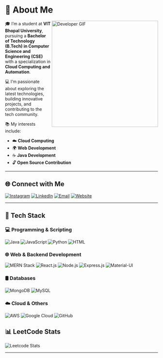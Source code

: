 # 💫 About Me  

<img align="right" alt="Developer GIF" src="https://media.giphy.com/media/qgQUggAC3Pfv687qPC/giphy.gif" width="350px"/>

🎓 I’m a student at **VIT Bhopal University**, pursuing a **Bachelor of Technology (B.Tech) in Computer Science and Engineering (CSE)** with a specialization in **Cloud Computing and Automation**.  

💻 I’m passionate about exploring the latest technologies, building innovative projects, and contributing to the tech community.  

📚 My interests include:  
- ☁️ **Cloud Computing**  
- 🌍 **Web Development**  
- ☕ **Java Development**  
- 🔓 **Open Source Contribution**  


---

## 🌐 Connect with Me  

[![Instagram](https://img.shields.io/badge/Instagram-%23E4405F.svg?logo=Instagram&logoColor=white)](https://instagram.com/kumardeepak5673)
[![LinkedIn](https://img.shields.io/badge/LinkedIn-%230077B5.svg?logo=linkedin&logoColor=white)](https://linkedin.com/in/deepak-kumar-8a293b251)
[![Email](https://img.shields.io/badge/Email-D14836?logo=gmail&logoColor=white)](mailto:deepakchandrashekhar0309@gmail.com)
[![Website](https://img.shields.io/badge/Portfolio-%23000000.svg?style=flat&logo=vercel)](https://deepak-web.vercel.app/)

---

## 🚀 Tech Stack  

### **💻 Programming & Scripting**  
![Java](https://img.shields.io/badge/Java-%23ED8B00.svg?style=for-the-badge&logo=openjdk&logoColor=white)
![JavaScript](https://img.shields.io/badge/JavaScript-%23323330.svg?style=for-the-badge&logo=javascript&logoColor=%23F7DF1E)
![Python](https://img.shields.io/badge/Python-3670A0?style=for-the-badge&logo=python&logoColor=ffdd54)
![HTML](https://img.shields.io/badge/HTML-%23E34F26.svg?style=for-the-badge&logo=html5&logoColor=white)

### **🌐 Web & Backend Development**  
![MERN Stack](https://img.shields.io/badge/MERN%20Stack-4DB33D?style=for-the-badge&logo=mongodb&logoColor=white)
![React.js](https://img.shields.io/badge/React-%2320232a.svg?style=for-the-badge&logo=react&logoColor=%2361DAFB)
![Node.js](https://img.shields.io/badge/Node.js-6DA55F?style=for-the-badge&logo=node.js&logoColor=white)
![Express.js](https://img.shields.io/badge/Express.js-%23404d59.svg?style=for-the-badge&logo=express&logoColor=%2361DAFB)
![Material-UI](https://img.shields.io/badge/Material--UI-%230081CB.svg?style=for-the-badge&logo=material-ui&logoColor=white)

### **🛢️ Databases**  
![MongoDB](https://img.shields.io/badge/MongoDB-%234ea94b.svg?style=for-the-badge&logo=mongodb&logoColor=white)
![MySQL](https://img.shields.io/badge/MySQL-4479A1.svg?style=for-the-badge&logo=mysql&logoColor=white)

### **☁️ Cloud & Others**  
![AWS](https://img.shields.io/badge/Amazon%20AWS-%23FF9900.svg?style=for-the-badge&logo=amazon-aws&logoColor=white)
![Google Cloud](https://img.shields.io/badge/Google%20Cloud-%234285F4.svg?style=for-the-badge&logo=google-cloud&logoColor=white)
![GitHub](https://img.shields.io/badge/GitHub-%23121011.svg?style=for-the-badge&logo=github&logoColor=white)

## 📊 LeetCode Stats  

![Leetcode Stats](https://leetcard.jacoblin.cool/Deepakkumar5673?ext=heatmap)

---
